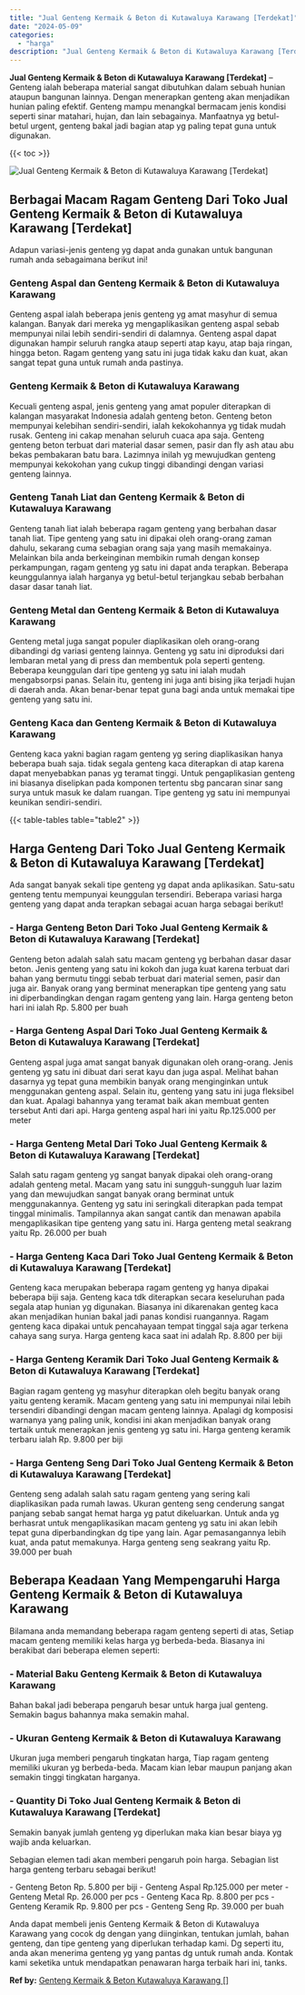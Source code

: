 ```yaml
---
title: "Jual Genteng Kermaik & Beton di Kutawaluya Karawang [Terdekat]"
date: "2024-05-09"
categories: 
  - "harga"
description: "Jual Genteng Kermaik & Beton di Kutawaluya Karawang [Terdekat]. Anda dapat membeli jenis Genteng Kermaik & Beton di Kutawaluya Karawang yang cocok dg dengan..."
---
```


**Jual Genteng Kermaik & Beton di Kutawaluya Karawang \[Terdekat\]** – Genteng ialah beberapa material sangat dibutuhkan dalam sebuah hunian ataupun bangunan lainnya. Dengan menerapkan genteng akan menjadikan hunian paling efektif. Genteng mampu menangkal bermacam jenis kondisi seperti sinar matahari, hujan, dan lain sebagainya. Manfaatnya yg betul-betul urgent, genteng bakal jadi bagian atap yg paling tepat guna untuk digunakan.

{{< toc >}}

![Jual Genteng Kermaik & Beton di Kutawaluya Karawang [Terdekat]](/images/genteng-minimalis-murah03.png)

## Berbagai Macam Ragam Genteng Dari Toko Jual Genteng Kermaik & Beton di Kutawaluya Karawang \[Terdekat\]

Adapun variasi-jenis genteng yg dapat anda gunakan untuk bangunan rumah anda sebagaimana berikut ini!

### Genteng Aspal dan Genteng Kermaik & Beton di Kutawaluya Karawang

Genteng aspal ialah beberapa jenis genteng yg amat masyhur di semua kalangan. Banyak dari mereka yg mengaplikasikan genteng aspal sebab mempunyai nilai lebih sendiri-sendiri di dalamnya. Genteng aspal dapat digunakan hampir seluruh rangka ataup seperti atap kayu, atap baja ringan, hingga beton. Ragam genteng yang satu ini juga tidak kaku dan kuat, akan sangat tepat guna untuk rumah anda pastinya.

### Genteng Kermaik & Beton di Kutawaluya Karawang

Kecuali genteng aspal, jenis genteng yang amat populer diterapkan di kalangan masyarakat Indonesia adalah genteng beton. Genteng beton mempunyai kelebihan sendiri-sendiri, ialah kekokohannya yg tidak mudah rusak. Genteng ini cakap menahan seluruh cuaca apa saja. Genteng genteng beton terbuat dari material dasar semen, pasir dan fly ash atau abu bekas pembakaran batu bara. Lazimnya inilah yg mewujudkan genteng mempunyai kekokohan yang cukup tinggi dibandingi dengan variasi genteng lainnya.

### Genteng Tanah Liat dan Genteng Kermaik & Beton di Kutawaluya Karawang

Genteng tanah liat ialah beberapa ragam genteng yang berbahan dasar tanah liat. Tipe genteng yang satu ini dipakai oleh orang-orang zaman dahulu, sekarang cuma sebagian orang saja yang masih memakainya. Melainkan bila anda berkeinginan membikin rumah dengan konsep perkampungan, ragam genteng yg satu ini dapat anda terapkan. Beberapa keunggulannya ialah harganya yg betul-betul terjangkau sebab berbahan dasar dasar tanah liat.

### Genteng Metal dan Genteng Kermaik & Beton di Kutawaluya Karawang

Genteng metal juga sangat populer diaplikasikan oleh orang-orang dibandingi dg variasi genteng lainnya. Genteng yg satu ini diproduksi dari lembaran metal yang di press dan membentuk pola seperti genteng. Beberapa keunggulan dari tipe genteng yg satu ini ialah mudah mengabsorpsi panas. Selain itu, genteng ini juga anti bising jika terjadi hujan di daerah anda. Akan benar-benar tepat guna bagi anda untuk memakai tipe genteng yang satu ini.

### Genteng Kaca dan Genteng Kermaik & Beton di Kutawaluya Karawang

Genteng kaca yakni bagian ragam genteng yg sering diaplikasikan hanya beberapa buah saja. tidak segala genteng kaca diterapkan di atap karena dapat menyebabkan panas yg teramat tinggi. Untuk pengaplikasian genteng ini biasanya diselipkan pada komponen tertentu sbg pancaran sinar sang surya untuk masuk ke dalam ruangan. Tipe genteng yg satu ini mempunyai keunikan sendiri-sendiri.

{{< table-tables table="table2" >}}

## Harga Genteng Dari Toko Jual Genteng Kermaik & Beton di Kutawaluya Karawang \[Terdekat\]

Ada sangat banyak sekali tipe genteng yg dapat anda aplikasikan. Satu-satu genteng tentu mempunyai keunggulan tersendiri. Beberapa variasi harga genteng yang dapat anda terapkan sebagai acuan harga sebagai berikut!

### \- Harga Genteng Beton Dari Toko Jual Genteng Kermaik & Beton di Kutawaluya Karawang \[Terdekat\]

Genteng beton adalah salah satu macam genteng yg berbahan dasar dasar beton. Jenis genteng yang satu ini kokoh dan juga kuat karena terbuat dari bahan yang bermutu tinggi sebab terbuat dari material semen, pasir dan juga air. Banyak orang yang berminat menerapkan tipe genteng yang satu ini diperbandingkan dengan ragam genteng yang lain. Harga genteng beton hari ini ialah Rp. 5.800 per buah

### \- Harga Genteng Aspal Dari Toko Jual Genteng Kermaik & Beton di Kutawaluya Karawang \[Terdekat\]

Genteng aspal juga amat sangat banyak digunakan oleh orang-orang. Jenis genteng yg satu ini dibuat dari serat kayu dan juga aspal. Melihat bahan dasarnya yg tepat guna membikin banyak orang menginginkan untuk menggunakan genteng aspal. Selain itu, genteng yang satu ini juga fleksibel dan kuat. Apalagi bahannya yang teramat baik akan membuat genten tersebut Anti dari api. Harga genteng aspal hari ini yaitu Rp.125.000 per meter

### \- Harga Genteng Metal Dari Toko Jual Genteng Kermaik & Beton di Kutawaluya Karawang \[Terdekat\]

Salah satu ragam genteng yg sangat banyak dipakai oleh orang-orang adalah genteng metal. Macam yang satu ini sungguh-sungguh luar lazim yang dan mewujudkan sangat banyak orang berminat untuk menggunakannya. Genteng yg satu ini seringkali diterapkan pada tempat tinggal minimalis. Tampilannya akan sangat cantik dan menawan apabila mengaplikasikan tipe genteng yang satu ini. Harga genteng metal seakrang yaitu Rp. 26.000 per buah

### \- Harga Genteng Kaca Dari Toko Jual Genteng Kermaik & Beton di Kutawaluya Karawang \[Terdekat\]

Genteng kaca merupakan beberapa ragam genteng yg hanya dipakai beberapa biji saja. Genteng kaca tdk diterapkan secara keseluruhan pada segala atap hunian yg digunakan. Biasanya ini dikarenakan genteg kaca akan menjadikan hunian bakal jadi panas kondisi ruangannya. Ragam genteng kaca dipakai untuk pencahayaan tempat tinggal saja agar terkena cahaya sang surya. Harga genteng kaca saat ini adalah Rp. 8.800 per biji

### \- Harga Genteng Keramik Dari Toko Jual Genteng Kermaik & Beton di Kutawaluya Karawang \[Terdekat\]

Bagian ragam genteng yg masyhur diterapkan oleh begitu banyak orang yaitu genteng keramik. Macam genteng yang satu ini mempunyai nilai lebih tersendiri dibandingi dengan macam genteng lainnya. Apalagi dg komposisi warnanya yang paling unik, kondisi ini akan menjadikan banyak orang tertaik untuk menerapkan jenis genteng yg satu ini. Harga genteng keramik terbaru ialah Rp. 9.800 per biji

### \- Harga Genteng Seng Dari Toko Jual Genteng Kermaik & Beton di Kutawaluya Karawang \[Terdekat\]

Genteng seng adalah salah satu ragam genteng yang sering kali diaplikasikan pada rumah lawas. Ukuran genteng seng cenderung sangat panjang sebab sangat hemat harga yg patut dikeluarkan. Untuk anda yg berhasrat untuk mengaplikasikan macam genteng yg satu ini akan lebih tepat guna diperbandingkan dg tipe yang lain. Agar pemasangannya lebih kuat, anda patut memakunya. Harga genteng seng seakrang yaitu Rp. 39.000 per buah

## Beberapa Keadaan Yang Mempengaruhi Harga Genteng Kermaik & Beton di Kutawaluya Karawang

Bilamana anda memandang beberapa ragam genteng seperti di atas, Setiap macam genteng memiliki kelas harga yg berbeda-beda. Biasanya ini berakibat dari beberapa elemen seperti:

### \- Material Baku Genteng Kermaik & Beton di Kutawaluya Karawang

Bahan bakal jadi beberapa pengaruh besar untuk harga jual genteng. Semakin bagus bahannya maka semakin mahal.

### \- Ukuran Genteng Kermaik & Beton di Kutawaluya Karawang

Ukuran juga memberi pengaruh tingkatan harga, Tiap ragam genteng memiliki ukuran yg berbeda-beda. Macam kian lebar maupun panjang akan semakin tinggi tingkatan harganya.

### \- Quantity Di Toko Jual Genteng Kermaik & Beton di Kutawaluya Karawang \[Terdekat\]

Semakin banyak jumlah genteng yg diperlukan maka kian besar biaya yg wajib anda keluarkan.

Sebagian elemen tadi akan memberi pengaruh poin harga. Sebagian list harga genteng terbaru sebagai berikut!

\- Genteng Beton Rp. 5.800 per biji - Genteng Aspal Rp.125.000 per meter - Genteng Metal Rp. 26.000 per pcs - Genteng Kaca Rp. 8.800 per pcs - Genteng Keramik Rp. 9.800 per pcs - Genteng Seng Rp. 39.000 per buah

Anda dapat membeli jenis Genteng Kermaik & Beton di Kutawaluya Karawang yang cocok dg dengan yang diinginkan, tentukan jumlah, bahan genteng, dan tipe genteng yang diperlukan terhadap kami. Dg seperti itu, anda akan menerima genteng yg yang pantas dg untuk rumah anda. Kontak kami seketika untuk mendapatkan penawaran harga terbaik hari ini, tanks.

**Ref by:**  [Genteng Kermaik & Beton  Kutawaluya Karawang []](https://id.wikipedia.org/wiki/Genteng)
